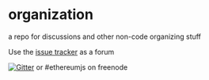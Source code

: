 # organization
a repo for discussions and other non-code organizing stuff

Use the [issue tracker](https://github.com/ethereumjs/organization/issues) as a forum    

[![Gitter](https://img.shields.io/gitter/room/ethereum/ethereumjs-lib.svg?style=flat-square)]() or #ethereumjs on freenode 
